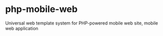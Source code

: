php-mobile-web
==============

Universal web template system for PHP-powered mobile web site, mobile web application